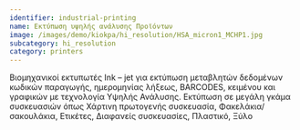 ```yaml
---
identifier: industrial-printing
name: Εκτύπωση υψηλής ανάλυσης Προϊόντων
image: /images/demo/kiokpa/hi_resolution/HSA_micron1_MCHP1.jpg
subcategory: hi_resolution
category: printers
---
```








Βιομηχανικοί εκτυπωτές Ink – jet για εκτύπωση μεταβλητών δεδομένων κωδικών παραγωγής, ημερομηνίας λήξεως, BARCODES, κειμένου και γραφικών με τεχνολογία Υψηλής Ανάλυσης.
Εκτύπωση σε μεγάλη γκάμα συσκευασιών όπως Χάρτινη πρωτογενής συσκευασία, Φακελάκια/σακουλάκια, Ετικέτες, Διαφανείς συσκευασίες, Πλαστικό, Ξύλο


